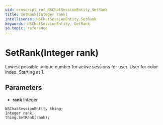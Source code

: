 ```yaml
---
uid: crmscript_ref_NSChatSessionEntity_SetRank
title: SetRank(Integer rank)
intellisense: NSChatSessionEntity.SetRank
keywords: NSChatSessionEntity, GetRank
so.topic: reference
---
```


# SetRank(Integer rank)

Lowest possible unique number for active sessions for user. User for color index. Starting at 1.

## Parameters

* **rank** Integer

```crmscript
NSChatSessionEntity thing;
Integer rank;
thing.SetRank(rank);
```

